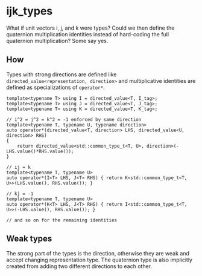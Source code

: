 # ijk_types

What if unit vectors i, j, and k were types? Could we then define the quaternion multiplication identities instead of hard-coding the full quaternion multiplication? Some say yes.

## How

Types with strong directions are defined like `directed_value<representation, direction>` and multiplicative identities are defined as specializations of `operator*`.

```
template<typename T> using I = directed_value<T, I_tag>;
template<typename T> using J = directed_value<T, J_tag>;
template<typename T> using K = directed_value<T, K_tag>;

// i^2 = j^2 = k^2 = -1 enforced by same direction
template<typename T, typename U, typename direction>
auto operator*(directed_value<T, direction> LHS, directed_value<U, direction> RHS)
{
	return directed_value<std::common_type_t<T, U>, direction>(-LHS.value()*RHS.value());
}

// ij = k
template<typename T, typename U>
auto operator*(I<T> LHS, J<T> RHS) { return K<std::common_type_t<T, U>>(LHS.value(), RHS.value()); }

// kj = -1
template<typename T, typename U>
auto operator*(K<T> LHS, J<T> RHS) { return I<std::common_type_t<T, U>>(-LHS.value(), RHS.value()); }

// and so on for the remaining identities
```

## Weak types

The strong part of the types is the direction, otherwise they are weak and accept changing representation type. The quaternion type is also implicitly created from adding two different directions to each other.